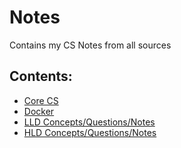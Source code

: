 # Notes
Contains my CS Notes from all sources 

## Contents: 
- [Core CS](./Core%20CS/core-cs-content.md)
- [Docker](./Docker/dockercontent.md)
- [LLD Concepts/Questions/Notes](./LLD/LLD.md)
- [HLD Concepts/Questions/Notes](./HLD/HLD.md) 